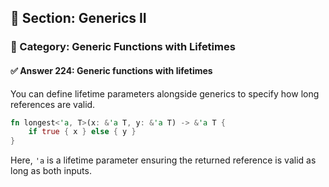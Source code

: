 ## 📘 Section: Generics II  
### 🔹 Category: Generic Functions with Lifetimes  
#### ✅ Answer 224: Generic functions with lifetimes

You can define lifetime parameters alongside generics to specify how long references are valid.

```rust
fn longest<'a, T>(x: &'a T, y: &'a T) -> &'a T {
    if true { x } else { y }
}
```

Here, `'a` is a lifetime parameter ensuring the returned reference is valid as long as both inputs.
